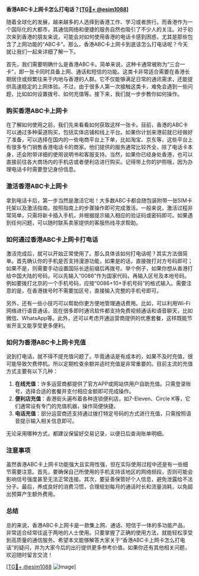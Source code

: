 **香港ABC卡上网卡怎么打电话？[[TG💪+ @esim1088](https://t.me/s/esim1088)]**

随着全球化的发展，越来越多的人选择到香港工作、学习或者旅行。而香港作为一个国际化的大都市，其通信网络和便捷的服务自然也吸引了不少人的关注。对于初次来到香港的朋友来说，可能会对如何使用香港的电话卡感到困惑，尤其是那些包含了上网功能的“ABC卡”。那么，香港ABC卡上网卡到底该怎么打电话呢？今天就让我们一起来详细了解一下。

首先，我们需要明确什么是香港ABC卡。简单来说，这种卡通常被称为“三合一卡”，即一张卡同时具备上网、通话和短信的功能。这类卡非常适合需要在香港长期居住或频繁往来于内地与香港的人群。它不仅能够满足日常的通讯需求，还能提供高速稳定的上网体验。不过，由于很多人第一次接触这类卡，难免会遇到一些问题，比如如何设置拨号、如何充值等。接下来，我们就一步步教你如何操作。

### **购买香港ABC卡上网卡**
在了解如何使用之前，我们先来看看如何获取这样一张卡。目前，香港的ABC卡可以通过多种渠道购买，包括实体店铺和线上平台。如果你计划来港前就已经做好了准备，可以选择在国内的一些电商平台上下单，比如淘宝、京东等，这些平台上有很多专门销售香港电话卡的商家。他们提供的服务通常比较齐全，除了电话卡本身，还会附带详细的使用说明书和客服支持。当然，如果你已经身处香港，也可以直接前往各大商场内的手机店或者便利店进行购买。记得带上你的护照哦，因为办理电话卡时需要登记身份信息。

### **激活香港ABC卡上网卡**
拿到电话卡后，第一步当然是激活它啦！大多数ABC卡都会随包装附带一张SIM卡托架以及激活指南。按照指南上的步骤操作即可完成激活。一般来说，激活过程非常简单，只需将新卡插入手机，并根据提示输入相应的验证码或密码即可。如果遇到任何问题，可以随时联系卖家提供的客服热线寻求帮助。

### **如何通过香港ABC卡上网卡打电话**
激活完成后，就可以开始正常使用了。那么具体该如何打电话呢？其实方法很简单。首先确认你的手机是否支持漫游功能，如果是的话，直接拨打对方号码即可；如果不是，则需要手动设置国际长途前缀后再拨号。举个例子，如果你想从香港打给中国大陆的号码，可以先输入“0086”作为国家代码，再输入区号及本地号码。例如要拨打北京的一个手机号码，应按“0086+10+手机号码”的格式输入。需要注意的是，在香港拨号时不需要加区号，直接输入完整的手机号即可。

另外，还有一些小技巧可以帮助你更方便地管理通话费用。比如，可以利用Wi-Fi网络进行语音通话，现在很多即时通讯软件都支持免费视频通话和语音聊天，比如微信、WhatsApp等。此外，还可以考虑开通运营商提供的优惠套餐，这样既能节省开支又能享受更多便利。

### **如何为香港ABC卡上网卡充值**
说到打电话，就不得不提充值问题了。毕竟通话是有成本的，如果不及时充值，很可能导致欠费停机。所以定期检查余额并适时充值是非常重要的。目前主流的充值方式主要有以下几种：

1. **在线充值**：许多运营商都提供了官方APP或网站供用户自助充值。只需登录账号，选择合适的套餐并支付相应金额即可完成操作。
2. **便利店充值**：香港街头遍布着各种连锁便利店，如7-Eleven、Circle K等，它们通常设有专门的充值机器，操作简便快捷。
3. **电话充值**：部分运营商还支持通过拨打特定号码的方式进行充值，只需按照语音提示输入相关信息即可。

无论采用哪种方式，都建议保留好交易记录，以便日后查询账单明细。

### **注意事项**
虽然香港ABC卡上网卡功能强大且实用性强，但在实际使用过程中还是有一些细节需要注意。首先，要确保自己所使用的手机支持该地区的网络频段，否则可能会影响信号强度甚至无法正常连接。其次，要妥善保管好个人信息，避免泄露给不法分子。最后，养成良好的消费习惯，合理规划每月的通话时长和流量消耗，以免超出预算产生额外费用。

### **总结**
总的来说，香港ABC卡上网卡是一款集上网、通话、短信于一体的多功能产品，非常适合经常往返于两地的人士使用。只要掌握了正确的使用方法，就能轻松享受到高质量的通信服务。希望本文能够解答大家关于“香港ABC卡上网卡怎么打电话”的疑问，并为大家今后的出行提供更多参考价值。如果你还有其他相关问题，欢迎随时留言交流！

[[TG💪+ @esim1088](https://t.me/s/esim1088) ![Image](https://i.postimg.cc/4NQfJmqS/Snipaste-2025-05-13-00-14-12.png)]